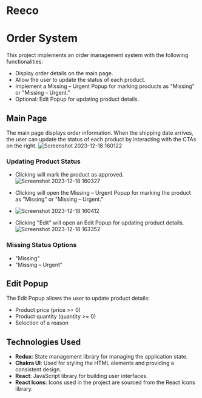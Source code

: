 # Reeco
# Order System

This project implements an order management system with the following functionalities:

- Display order details on the main page.
- Allow the user to update the status of each product.
- Implement a Missing – Urgent Popup for marking products as "Missing" or "Missing – Urgent."
- Optional: Edit Popup for updating product details.

## Main Page

The main page displays order information. When the shipping date arrives, the user can update the status of each product by interacting with the CTAs on the right.
![Screenshot 2023-12-18 160122](https://github.com/Ak-nut-47/reeco/assets/104593018/a90d918f-12c3-42a2-8a50-a886bab532bb)

### Updating Product Status

- Clicking <approve-button> will mark the product as approved.
  ![Screenshot 2023-12-18 160327](https://github.com/Ak-nut-47/reeco/assets/104593018/765e9ffd-f017-4e10-8ee1-fa508b6e24a4)

- Clicking <missing-button> will open the Missing – Urgent Popup for marking the product as "Missing" or "Missing – Urgent."
- ![Screenshot 2023-12-18 160412](https://github.com/Ak-nut-47/reeco/assets/104593018/98b7dc08-fe0f-43c7-84a7-9f760b9092b4)


- Clicking "Edit" will open an Edit Popup for updating product details.
![Screenshot 2023-12-18 163352](https://github.com/Ak-nut-47/reeco/assets/104593018/393c678e-d26b-4190-9103-20e0922c6e5f)



### Missing Status Options

- "Missing"
- "Missing – Urgent"

## Edit Popup 

The Edit Popup allows the user to update product details:

- Product price (price >= 0)
- Product quantity (quantity >= 0)
- Selection of a reason

## Technologies Used

- **Redux**: State management library for managing the application state.
- **Chakra UI**: Used for styling the HTML elements and providing a consistent design.
- **React**: JavaScript library for building user interfaces.
- **React Icons**: Icons used in the project are sourced from the React Icons library.

